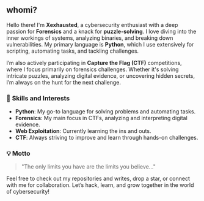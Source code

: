 
## whomi?

Hello there! I'm **Xexhausted**, a cybersecurity enthusiast with a deep passion for **Forensics** and a knack for **puzzle-solving**. I love diving into the inner workings of systems, analyzing binaries, and breaking down vulnerabilities. My primary language is **Python**, which I use extensively for scripting, automating tasks, and tackling challenges. 

I’m also actively participating in **Capture the Flag (CTF)** competitions, where I focus primarily on forensics challenges. Whether it's solving intricate puzzles, analyzing digital evidence, or uncovering hidden secrets, I’m always on the hunt for the next challenge.

### 🔧 **Skills and Interests**
- **Python**: My go-to language for solving problems and automating tasks.
- **Forensics**: My main focus in CTFs, analyzing and interpreting digital evidence.
- **Web Exploitation**: Currently learning the ins and outs.
- **CTF**: Always striving to improve and learn through hands-on challenges.

### 💡 **Motto**
> "The only limits you have are the limits you believe..."

Feel free to check out my repositories and writes, drop a star, or connect with me for collaboration. Let’s hack, learn, and grow together in the world of cybersecurity!
